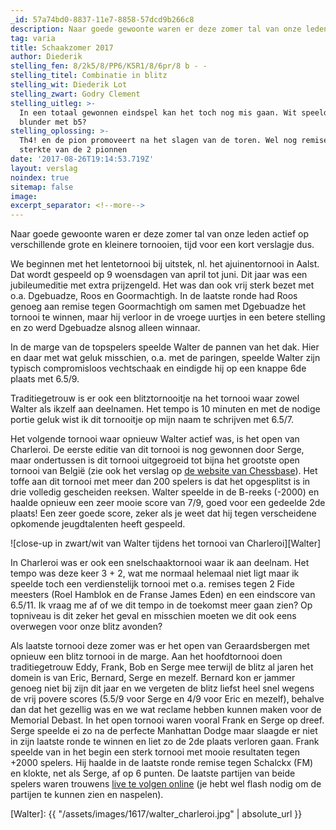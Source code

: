 ```yaml
---
_id: 57a74bd0-8837-11e7-8858-57dcd9b266c8
description: Naar goede gewoonte waren er deze zomer tal van onze leden actief op verschillende grote en kleinere tornooien.
tag: varia
title: Schaakzomer 2017
author: Diederik
stelling_fen: 8/2k5/8/PP6/K5R1/8/6pr/8 b - -
stelling_titel: Combinatie in blitz
stelling_wit: Diederik Lot
stelling_zwart: Godry Clement
stelling_uitleg: >-
  In een totaal gewonnen eindspel kan het toch nog mis gaan. Wit speelde een
  blunder met b5?
stelling_oplossing: >-
  Th4! en de pion promoveert na het slagen van de toren. Wel nog remise wegens de
  sterkte van de 2 pionnen
date: '2017-08-26T19:14:53.719Z'
layout: verslag
noindex: true
sitemap: false
image:
excerpt_separator: <!--more-->
---
```

Naar goede gewoonte waren er deze zomer tal van onze leden actief op verschillende grote en kleinere tornooien, tijd voor een kort verslagje dus.<!--more-->

We beginnen met het lentetornooi bij uitstek, nl. het ajuinentornooi in Aalst. Dat wordt gespeeld op 9 woensdagen van april tot juni. Dit jaar was een jubileumeditie met extra prijzengeld. Het was dan ook vrij sterk bezet met o.a. Dgebuadze, Roos en Goormachtigh. In de laatste ronde had Roos genoeg aan remise tegen Goormachtigh om samen met Dgebuadze het tornooi te winnen, maar hij verloor in de vroege uurtjes in een betere stelling en zo werd Dgebuadze alsnog alleen winnaar.

In de marge van de topspelers speelde Walter de pannen van het dak. Hier en daar met wat geluk misschien, o.a. met de paringen, speelde Walter zijn typisch compromisloos vechtschaak en eindigde hij op een knappe 6de plaats met 6.5/9.

Traditiegetrouw is er ook een blitztornooitje na het tornooi waar zowel Walter als ikzelf aan deelnamen. Het tempo is 10 minuten en met de nodige portie geluk wist ik dit tornooitje op mijn naam te schrijven met 6.5/7.

Het volgende tornooi waar opnieuw Walter actief was, is het open van Charleroi. De eerste editie van dit tornooi is nog gewonnen door Serge, maar ondertussen is dit tornooi uitgegroeid tot bijna het grootste open tornooi van België (zie ook het verslag op [de website van Chessbase](http://en.chessbase.com/post/personalities-at-the-charleroi-open-2017)). Het toffe aan dit tornooi met meer dan 200 spelers is dat het opgesplitst is in drie volledig gescheiden reeksen. Walter speelde in de B-reeks (-2000) en haalde opnieuw een zeer mooie score van 7/9, goed voor een gedeelde 2de plaats! Een zeer goede score, zeker als je weet dat hij tegen verscheidene opkomende jeugdtalenten heeft gespeeld.

![close-up in zwart/wit van Walter tijdens het tornooi van Charleroi][Walter]

In Charleroi was er ook een snelschaaktornooi waar ik aan deelnam. Het tempo was deze keer 3 + 2, wat me normaal helemaal niet ligt maar ik speelde toch een verdienstelijk tornooi met o.a. remises tegen 2 Fide meesters (Roel Hamblok en de Franse James Eden) en een eindscore van 6.5/11. Ik vraag me af of we dit tempo in de toekomst meer gaan zien? Op topniveau is dit zeker het geval en misschien moeten we dit ook eens overwegen voor onze blitz avonden?

Als laatste tornooi deze zomer was er het open van Geraardsbergen met opnieuw een blitz tornooi in de marge. Aan het hoofdtornooi doen traditiegetrouw Eddy, Frank, Bob en Serge mee terwijl de blitz al jaren het domein is van Eric, Bernard, Serge en mezelf. Bernard kon er jammer genoeg niet bij zijn dit jaar en we vergeten de blitz liefst heel snel wegens de vrij povere scores (5.5/9 voor Serge en 4/9 voor Eric en mezelf), behalve dan dat het gezellig was en we wat reclame hebben kunnen maken voor de Memorial Debast. In het open tornooi waren vooral Frank en Serge op dreef. Serge speelde ei zo na de perfecte Manhattan Dodge maar slaagde er niet in zijn laatste ronde te winnen en liet zo de 2de plaats verloren gaan. Frank speelde van in het begin een sterk tornooi met mooie resultaten tegen +2000 spelers. Hij haalde in de laatste ronde remise tegen Schalckx (FM) en klokte, net als Serge, af op 6 punten. De laatste partijen van beide spelers waren trouwens [live te volgen online](http://madcuzbad.com/live/) (je hebt wel flash nodig om de partijen te kunnen zien en naspelen).

[Walter]: {{ "/assets/images/1617/walter_charleroi.jpg" | absolute_url }}
